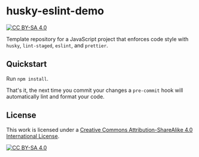 # husky-eslint-demo

[![CC BY-SA 4.0][cc-by-sa-shield]][cc-by-sa]

Template repository for a JavaScript project that enforces code style with
`husky`, `lint-staged`, `eslint`, and `prettier`.

## Quickstart

Run `npm install`.

That's it, the next time you commit your changes a `pre-commit` hook
will automatically lint and format your code.

## License

This work is licensed under a
[Creative Commons Attribution-ShareAlike 4.0 International License][cc-by-sa].

[![CC BY-SA 4.0][cc-by-sa-image]][cc-by-sa]

[cc-by-sa]: http://creativecommons.org/licenses/by-sa/4.0/
[cc-by-sa-image]: https://licensebuttons.net/l/by-sa/4.0/88x31.png
[cc-by-sa-shield]: https://img.shields.io/badge/License-CC%20BY--SA%204.0-lightgrey.svg
